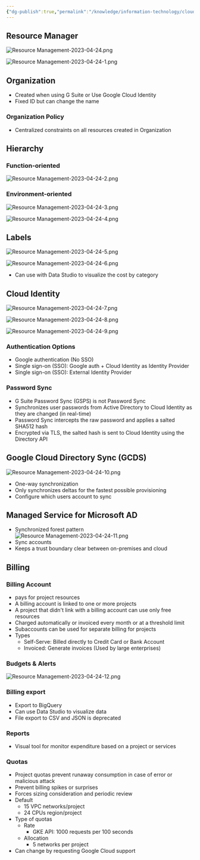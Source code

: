 ```yaml
---
{"dg-publish":true,"permalink":"/knowledge/information-technology/cloud/google-cloud/resource-management/","dgPassFrontmatter":true}
---
```


## Resource Manager
![Resource Management-2023-04-24.png](/img/user/Attachments/Resource%20Management-2023-04-24.png)

![Resource Management-2023-04-24-1.png](/img/user/Attachments/Resource%20Management-2023-04-24-1.png)
## Organization
- Created when using G Suite or Use Google Cloud Identity
- Fixed ID but can change the name
### Organization Policy
- Centralized constraints on all resources created in Organization
## Hierarchy
### Function-oriented
![Resource Management-2023-04-24-2.png](/img/user/Attachments/Resource%20Management-2023-04-24-2.png)
### Environment-oriented
![Resource Management-2023-04-24-3.png](/img/user/Attachments/Resource%20Management-2023-04-24-3.png)

![Resource Management-2023-04-24-4.png](/img/user/Attachments/Resource%20Management-2023-04-24-4.png)
## Labels
![Resource Management-2023-04-24-5.png](/img/user/Attachments/Resource%20Management-2023-04-24-5.png)

![Resource Management-2023-04-24-6.png](/img/user/Attachments/Resource%20Management-2023-04-24-6.png)
- Can use with Data Studio to visualize the cost by category
## Cloud Identity
![Resource Management-2023-04-24-7.png](/img/user/Attachments/Resource%20Management-2023-04-24-7.png)

![Resource Management-2023-04-24-8.png](/img/user/Attachments/Resource%20Management-2023-04-24-8.png)

![Resource Management-2023-04-24-9.png](/img/user/Attachments/Resource%20Management-2023-04-24-9.png)
### Authentication Options
- Google authentication (No SSO)
- Single sign-on (SSO): Google auth + Cloud Identity as Identity Provider
- Single sign-on (SSO): External Identity Provider
### Password Sync
- G Suite Password Sync (GSPS) is not Password Sync
- Synchronizes user passwords from Active Directory to Cloud Identity as they are changed (in real-time)
- Password Sync intercepts the raw password and applies a salted SHA512 hash
- Encrypted via TLS, the salted hash is sent to Cloud Identity using the Directory API
## Google Cloud Directory Sync (GCDS)
![Resource Management-2023-04-24-10.png](/img/user/Attachments/Resource%20Management-2023-04-24-10.png)

- One-way synchronization
- Only synchronizes deltas for the fastest possible provisioning
- Configure which users account to sync
## Managed Service for Microsoft AD
- Synchronized forest pattern ![Resource Management-2023-04-24-11.png](/img/user/Attachments/Resource%20Management-2023-04-24-11.png)
- Sync accounts
- Keeps a trust boundary clear between on-premises and cloud
## Billing
### Billing Account
- pays for project resources
- A billing account is linked to one or more projects
- A project that didn't link with a billing account can use only free resources
- Charged automatically or invoiced every month or at a threshold limit
- Subaccounts can be used for separate billing for projects
- Types
	- Self-Serve: Billed directly to Credit Card or Bank Account
	- Invoiced: Generate invoices (Used by large enterprises)
### Budgets & Alerts
![Resource Management-2023-04-24-12.png](/img/user/Attachments/Resource%20Management-2023-04-24-12.png)
### Billing export
- Export to BigQuery
- Can use Data Studio to visualize data
- File export to CSV and JSON is deprecated
### Reports
- Visual tool for monitor expenditure based on a project or services
### Quotas
- Project quotas prevent runaway consumption in case of error or malicious attack
- Prevent billing spikes or surprises
- Forces sizing consideration and periodic review
- Default
	- 15 VPC networks/project
	- 24 CPUs region/project
- Type of quotas
	- Rate
		- GKE API: 1000 requests per 100 seconds
	- Allocation
		- 5 networks per project
- Can change by requesting Google Cloud support
